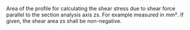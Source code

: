 Area of the profile for calculating the shear stress due to shear force parallel to the section analysis axis zs. For example measured in mm². If given, the shear area zs shall be non-negative.
